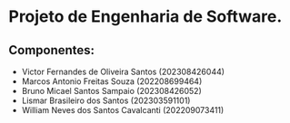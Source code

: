 # Projeto de Engenharia de Software.

<h2>Componentes:</h2>
<ul>
  <li>Victor Fernandes de Oliveira Santos (202308426044)</li>
  <li>Marcos Antonio Freitas Souza (202208699464)</li>
  <li>Bruno Micael Santos Sampaio (202308426052)</li>
  <li>Lismar Brasileiro dos Santos (202303591101)</li>
  <li>William Neves dos Santos Cavalcanti (202209073411)</li>
</ul>
